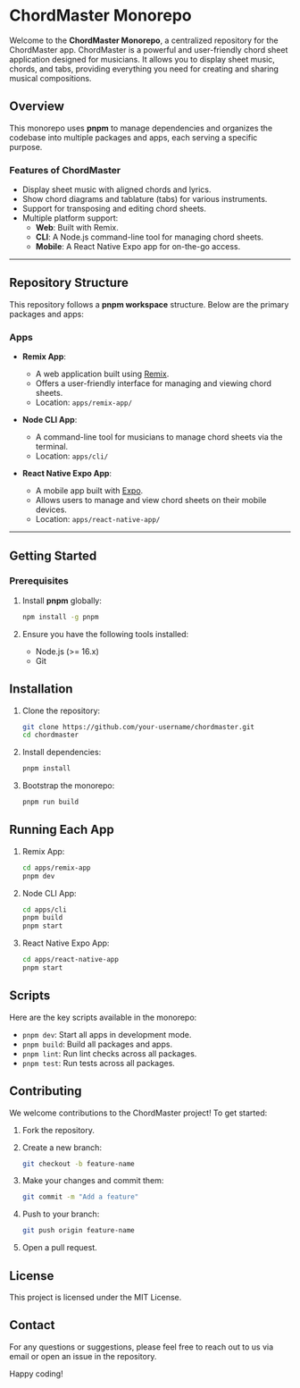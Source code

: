 # ChordMaster Monorepo

Welcome to the **ChordMaster Monorepo**, a centralized repository for the ChordMaster app. ChordMaster is a powerful and user-friendly chord sheet application designed for musicians. It allows you to display sheet music, chords, and tabs, providing everything you need for creating and sharing musical compositions.

## Overview

This monorepo uses **pnpm** to manage dependencies and organizes the codebase into multiple packages and apps, each serving a specific purpose.

### Features of ChordMaster

- Display sheet music with aligned chords and lyrics.
- Show chord diagrams and tablature (tabs) for various instruments.
- Support for transposing and editing chord sheets.
- Multiple platform support:
  - **Web**: Built with Remix.
  - **CLI**: A Node.js command-line tool for managing chord sheets.
  - **Mobile**: A React Native Expo app for on-the-go access.

---

## Repository Structure

This repository follows a **pnpm workspace** structure. Below are the primary packages and apps:

### Apps

- **Remix App**:
  - A web application built using [Remix](https://remix.run/).
  - Offers a user-friendly interface for managing and viewing chord sheets.
  - Location: `apps/remix-app/`

- **Node CLI App**:
  - A command-line tool for musicians to manage chord sheets via the terminal.
  - Location: `apps/cli/`

- **React Native Expo App**:
  - A mobile app built with [Expo](https://expo.dev/).
  - Allows users to manage and view chord sheets on their mobile devices.
  - Location: `apps/react-native-app/`

---

## Getting Started

### Prerequisites

1. Install **pnpm** globally:

   ```bash
   npm install -g pnpm
   ```

2. Ensure you have the following tools installed:
   - Node.js (>= 16.x)
   - Git

## Installation

1. Clone the repository:

    ```bash
    git clone https://github.com/your-username/chordmaster.git
    cd chordmaster
    ```

2. Install dependencies:

    ```bash
    pnpm install
    ```

3. Bootstrap the monorepo:

    ```bash
    pnpm run build
    ```

## Running Each App

1. Remix App:

    ```bash
    cd apps/remix-app
    pnpm dev
    ```

2. Node CLI App:

    ```bash
    cd apps/cli
    pnpm build
    pnpm start
    ```

3. React Native Expo App:

    ```bash
    cd apps/react-native-app
    pnpm start
    ```

## Scripts

Here are the key scripts available in the monorepo:

- `pnpm dev`: Start all apps in development mode.
- `pnpm build`: Build all packages and apps.
- `pnpm lint`: Run lint checks across all packages.
- `pnpm test`: Run tests across all packages.

## Contributing

We welcome contributions to the ChordMaster project! To get started:

1. Fork the repository.
2. Create a new branch:

    ```bash
    git checkout -b feature-name
    ```

3. Make your changes and commit them:

    ```bash
    git commit -m "Add a feature"
    ```

4. Push to your branch:

    ```bash
    git push origin feature-name
    ```

5. Open a pull request.

## License

This project is licensed under the MIT License.

## Contact

For any questions or suggestions, please feel free to reach out to us via email or open an issue in the repository.

Happy coding!